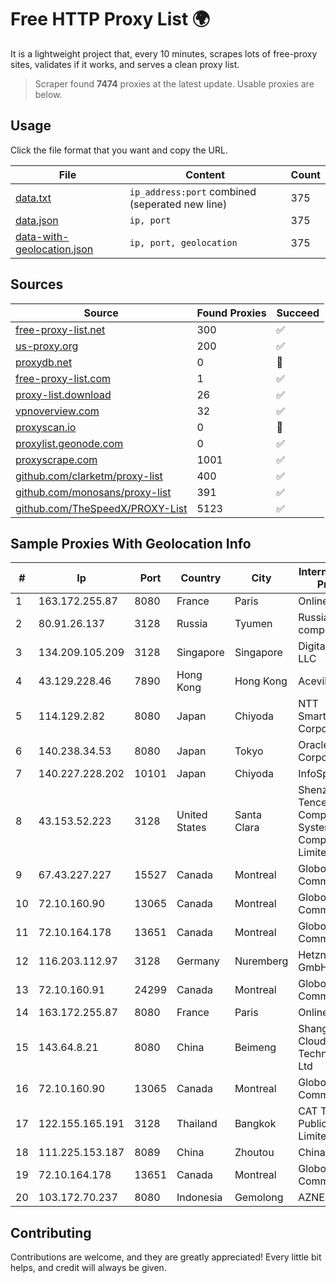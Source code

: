 
# Free HTTP Proxy List 🌍

It is a lightweight project that, every 10 minutes, scrapes lots of free-proxy sites, validates if it works, and serves a clean proxy list.


> Scraper found **7474** proxies at the latest update. Usable proxies are below.

## Usage

Click the file format that you want and copy the URL.


|File|Content|Count|
|----|-------|-----|
|[data.txt](https://raw.githubusercontent.com/themiralay/Proxy-List-World/master/data.txt)|`ip_address:port` combined (seperated new line)|375|
|[data.json](https://raw.githubusercontent.com/themiralay/Proxy-List-World/master/data.json)|`ip, port`|375|
|[data-with-geolocation.json](https://raw.githubusercontent.com/themiralay/Proxy-List-World/master/data-with-geolocation.json)|`ip, port, geolocation`|375|

## Sources

|Source|Found Proxies|Succeed|
|------|-------------|-------|
|[free-proxy-list.net](https://free-proxy-list.net)|300|✅|
|[us-proxy.org](https://www.us-proxy.org)|200|✅|
|[proxydb.net](http://proxydb.net)|0|🚫|
|[free-proxy-list.com](https://free-proxy-list.com/?page=&port=&type%5B%5D=http&type%5B%5D=https&up_time=0&search=Search)|1|✅|
|[proxy-list.download](https://www.proxy-list.download/HTTP)|26|✅|
|[vpnoverview.com](https://vpnoverview.com/privacy/anonymous-browsing/free-proxy-servers)|32|✅|
|[proxyscan.io](https://www.proxyscan.io)|0|🚫|
|[proxylist.geonode.com](https://proxylist.geonode.com/api/proxy-list?limit=300&page=1&sort_by=lastChecked&sort_type=desc&protocols=http,https)|0|✅|
|[proxyscrape.com](https://api.proxyscrape.com/v2/?request=displayproxies&protocol=http&timeout=10000&country=all&ssl=all&anonymity=all)|1001|✅|
|[github.com/clarketm/proxy-list](https://raw.githubusercontent.com/clarketm/proxy-list/master/proxy-list-raw.txt)|400|✅|
|[github.com/monosans/proxy-list](https://raw.githubusercontent.com/monosans/proxy-list/main/proxies/http.txt)|391|✅|
|[github.com/TheSpeedX/PROXY-List](https://raw.githubusercontent.com/TheSpeedX/PROXY-List/master/http.txt)|5123|✅|


## Sample Proxies With Geolocation Info

|#|Ip|Port|Country|City|Internet Service Provider|
|-|--|----|-------|----|-------------------------|
|1|163.172.255.87|8080|France|Paris|Online S.A.S.|
|2|80.91.26.137|3128|Russia|Tyumen|Russian company LLC|
|3|134.209.105.209|3128|Singapore|Singapore|DigitalOcean, LLC|
|4|43.129.228.46|7890|Hong Kong|Hong Kong|Aceville Pte.ltd|
|5|114.129.2.82|8080|Japan|Chiyoda|NTT SmartConnect Corporation|
|6|140.238.34.53|8080|Japan|Tokyo|Oracle Corporation|
|7|140.227.228.202|10101|Japan|Chiyoda|InfoSphere|
|8|43.153.52.223|3128|United States|Santa Clara|Shenzhen Tencent Computer Systems Company Limited|
|9|67.43.227.227|15527|Canada|Montreal|GloboTech Communications|
|10|72.10.160.90|13065|Canada|Montreal|GloboTech Communications|
|11|72.10.164.178|13651|Canada|Montreal|GloboTech Communications|
|12|116.203.112.97|3128|Germany|Nuremberg|Hetzner Online GmbH|
|13|72.10.160.91|24299|Canada|Montreal|GloboTech Communications|
|14|163.172.255.87|8080|France|Paris|Online S.A.S.|
|15|143.64.8.21|8080|China|Beimeng|Shanghai Blue Cloud Technology Co., Ltd|
|16|72.10.160.90|13065|Canada|Montreal|GloboTech Communications|
|17|122.155.165.191|3128|Thailand|Bangkok|CAT Telecom Public Company Limited|
|18|111.225.153.187|8089|China|Zhoutou|China Telecom|
|19|72.10.164.178|13651|Canada|Montreal|GloboTech Communications|
|20|103.172.70.237|8080|Indonesia|Gemolong|AZNET|



## Contributing

Contributions are welcome, and they are greatly appreciated! Every
little bit helps, and credit will always be given.

